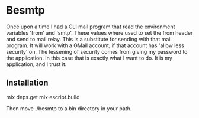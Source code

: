 # Besmtp

Once upon a time I had a CLI mail program that read the environment variables
'from' and 'smtp'. These values where used to set the from header and send to mail relay.
This is a substitute for sending with that mail program.
It will work with a GMail account, if that account has 'allow less security' on.
The lessening of security comes from giving my password to the application.
In this case that is exactly what I want to do. It is my application, and I trust it.

## Installation

mix deps.get
mix escript.build

Then move ./besmtp to a bin directory in your path.

